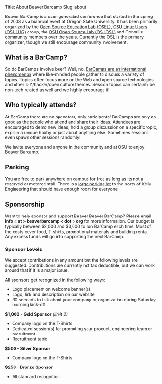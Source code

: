 Title: About Beaver Barcamp
Slug: about

Beaver BarCamp is a user-generated conference that started in the spring of
2008 as a biannual event at Oregon State University. It has been primarily
organized by the [Open Source Education Lab (OSEL)][1], [OSU Linux Users
(OSULUG)][2] group, the [OSU Open Source Lab (OSUOSL)][3] and Corvallis
community members over the years.  Currently the OSL is the primary organizer,
though we still encourage community involvement.

## What is a BarCamp?

So do BarCamps involve beer? Well, no. [BarCamps are an international
phenomenon][4] where like-minded people gather to discuss a variety of topics.
Topics often focus more on the Web and open source technologies and other
DIY/hacker/open culture themes. Session topics can certainly be non-tech related
as well and we highly encourage it! 

## Who typically attends?

At BarCamp there are no specators, only paricipants! BarCamps are only as good
as the people who attend and share their ideas. Attendees are encouraged to demo
new ideas, hold a group discussion on a specific topic, explain a unique hobby
or just about anything else. Sometimes sessions even spawn other sessions
randomly!

We invite everyone and anyone in the community and at OSU to enjoy Beaver
Barcamp.

## Parking

You are free to park anywhere on campus for free as long as its not a reserved
or metered stall. There is a [large parking lot][5] to the north of Kelly
Engineering that should have enough room for everyone.

## Sponsorship

Want to help sponsor and support Beaver Beaver BarCamp? Please email
<strong>info &lt; at &gt; beaverbarcamp &lt; dot &gt; org </strong> for more
information. Our budget is typically between $2,000 and $3,000 to run BarCamp
each time. Most of the costs cover food, T-shirts, promotional materials and
building rental. Any excess funds will go into supporting the next BarCamp.

### Sponsor Levels

We accept contributions in any amount but the following levels are suggested.
Contributions are currently not tax deductible, but we can work around that if
it is a major issue.

All sponsors get recognized in the following ways:

* Logo placement on welcome banner(s)
* Logo, link and description on our website
* 30 seconds to talk about your company or organization during Saturday morning
  kick-off

**$1,000 - Gold Sponsor** *(limit 2)*

* Company logo on the T-Shirts
* Dedicated session(s) for promoting your product, engineering team or
  recruitment
* Recruitment table

**$500 - Silver Sponsor**

* Company logo on the T-Shirts

**$250 - Bronze Sponsor**

* All standard recognition

  [1]: http://osel.oregonstate.edu
  [2]: http://lug.oregonstate.edu
  [3]: http://osuosl.org
  [4]: http://en.wikipedia.org/wiki/Barcamp
  [5]: http://goo.gl/maps/AJkvr
